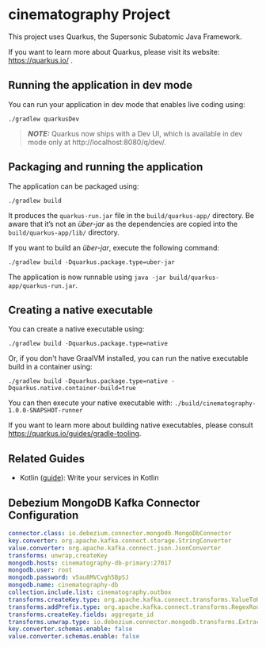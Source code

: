 # cinematography Project

This project uses Quarkus, the Supersonic Subatomic Java Framework.

If you want to learn more about Quarkus, please visit its website: https://quarkus.io/ .

## Running the application in dev mode

You can run your application in dev mode that enables live coding using:
```shell script
./gradlew quarkusDev
```

> **_NOTE:_**  Quarkus now ships with a Dev UI, which is available in dev mode only at http://localhost:8080/q/dev/.

## Packaging and running the application

The application can be packaged using:
```shell script
./gradlew build
```
It produces the `quarkus-run.jar` file in the `build/quarkus-app/` directory.
Be aware that it’s not an _über-jar_ as the dependencies are copied into the `build/quarkus-app/lib/` directory.

If you want to build an _über-jar_, execute the following command:
```shell script
./gradlew build -Dquarkus.package.type=uber-jar
```

The application is now runnable using `java -jar build/quarkus-app/quarkus-run.jar`.

## Creating a native executable

You can create a native executable using: 
```shell script
./gradlew build -Dquarkus.package.type=native
```

Or, if you don't have GraalVM installed, you can run the native executable build in a container using: 
```shell script
./gradlew build -Dquarkus.package.type=native -Dquarkus.native.container-build=true
```

You can then execute your native executable with: `./build/cinematography-1.0.0-SNAPSHOT-runner`

If you want to learn more about building native executables, please consult https://quarkus.io/guides/gradle-tooling.

## Related Guides

- Kotlin ([guide](https://quarkus.io/guides/kotlin)): Write your services in Kotlin

## Debezium MongoDB Kafka Connector Configuration

```yaml
connector.class: io.debezium.connector.mongodb.MongoDbConnector
key.converter: org.apache.kafka.connect.storage.StringConverter
value.converter: org.apache.kafka.connect.json.JsonConverter
transforms: unwrap,createKey
mongodb.hosts: cinematography-db-primary:27017
mongodb.user: root
mongodb.password: v5au8MVCvgh5BpSJ
mongodb.name: cinematography-db
collection.include.list: cinematography.outbox
transforms.createKey.type: org.apache.kafka.connect.transforms.ValueToKey
transforms.addPrefix.type: org.apache.kafka.connect.transforms.RegexRouter
transforms.createKey.fields: aggregate_id
transforms.unwrap.type: io.debezium.connector.mongodb.transforms.ExtractNewDocumentState
key.converter.schemas.enable: false
value.converter.schemas.enable: false
```
